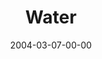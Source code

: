 ---
layout: message
category: message
series: "Symbols"
title: "Water"
date: 2004-03-07-00-00
message_id: 181
audio: "http://s3.amazonaws.com/crossroads-media/media/legacy/mp3/Symbols_04_03-07-04_Water.mp3"
audio-duration: "39:13"
explicit: "N"
---